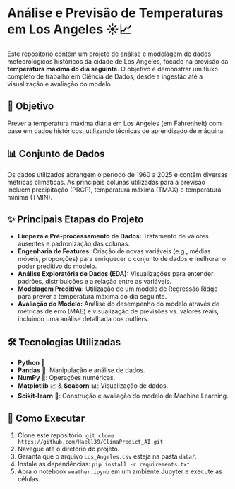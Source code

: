 # Análise e Previsão de Temperaturas em Los Angeles ☀️📈

Este repositório contém um projeto de análise e modelagem de dados meteorológicos históricos da cidade de Los Angeles, focado na previsão da **temperatura máxima do dia seguinte**. O objetivo é demonstrar um fluxo completo de trabalho em Ciência de Dados, desde a ingestão até a visualização e avaliação do modelo.

## 🎯 Objetivo

Prever a temperatura máxima diária em Los Angeles (em Fahrenheit) com base em dados históricos, utilizando técnicas de aprendizado de máquina.

## 📊 Conjunto de Dados

Os dados utilizados abrangem o período de 1960 a 2025 e contêm diversas métricas climáticas. As principais colunas utilizadas para a previsão incluem precipitação (PRCP), temperatura máxima (TMAX) e temperatura mínima (TMIN).

## ✨ Principais Etapas do Projeto

* **Limpeza e Pré-processamento de Dados:** Tratamento de valores ausentes e padronização das colunas.
* **Engenharia de Features:** Criação de novas variáveis (e.g., médias móveis, proporções) para enriquecer o conjunto de dados e melhorar o poder preditivo do modelo.
* **Análise Exploratória de Dados (EDA):** Visualizações para entender padrões, distribuições e a relação entre as variáveis.
* **Modelagem Preditiva:** Utilização de um modelo de Regressão Ridge para prever a temperatura máxima do dia seguinte.
* **Avaliação do Modelo:** Análise do desempenho do modelo através de métricas de erro (MAE) e visualização de previsões vs. valores reais, incluindo uma análise detalhada dos outliers.

## 🛠️ Tecnologias Utilizadas

* **Python** 🐍
* **Pandas** 🐼: Manipulação e análise de dados.
* **NumPy** 🔢: Operações numéricas.
* **Matplotlib** 📈 & **Seaborn** 📊: Visualização de dados.
* **Scikit-learn** 🧠: Construção e avaliação do modelo de Machine Learning.

## 🚀 Como Executar

1.  Clone este repositório: `git clone https://github.com/Haell39/ClimaPredict_AI.git`
2.  Navegue até o diretório do projeto.
3.  Garanta que o arquivo `Los_Angeles.csv` esteja na pasta `data/`.
4.  Instale as dependências: `pip install -r requirements.txt`
5.  Abra o notebook `weather.ipynb` em um ambiente Jupyter e execute as células.


